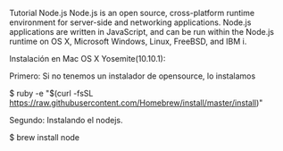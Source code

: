 Tutorial Node.js
Node.js is an open source, cross-platform runtime environment for server-side and networking applications. Node.js applications are written in JavaScript, and can be run within the Node.js runtime on OS X, Microsoft Windows, Linux, FreeBSD, and IBM i.

Instalación en Mac OS X Yosemite(10.10.1):

Primero: Si no tenemos un instalador de opensource, lo instalamos 

$ ruby -e "$(curl -fsSL https://raw.githubusercontent.com/Homebrew/install/master/install)"

Segundo: Instalando el nodejs.

$ brew install node

